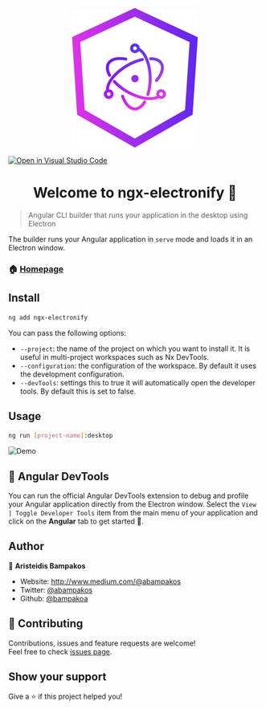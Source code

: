 <p align="center">
  <img src="https://github.com/bampakoa/ngx-electronify/blob/master/logo.png?raw=true" alt="Ngx-electronify" />
</p>

[![Open in Visual Studio Code](https://open.vscode.dev/badges/open-in-vscode.svg)](https://open.vscode.dev/bampakoa/ngx-electronify)

<h1 align="center">Welcome to ngx-electronify 👋</h1>

> Angular CLI builder that runs your application in the desktop using Electron

The builder runs your Angular application in `serve` mode and loads it in an Electron window.

### 🏠 [Homepage](https://github.com/bampakoa/ngx-electronify)

## Install

```sh
ng add ngx-electronify
```
You can pass the following options:
* `--project`: the name of the project on which you want to install it. It is useful in multi-project workspaces such as Nx DevTools.
* `--configuration`: the configuration of the workspace. By default it uses the development configuration.
* `--devTools`: settings this to true it will automatically open the developer tools. By default this is set to false.

## Usage

```sh
ng run [project-name]:desktop
```

 <img src="https://github.com/bampakoa/ngx-electronify/blob/master/demo.gif?raw=true" alt="Demo" />

## 🧩 Angular DevTools

You can run the official Angular DevTools extension to debug and profile your Angular application directly from the Electron window. Select the `View | Toggle Developer Tools` item from the main menu of your application and click on the **Angular** tab to get started 🚀.

## Author

👤 **Aristeidis Bampakos**

* Website: http://www.medium.com/@abampakos
* Twitter: [@abampakos](https://twitter.com/abampakos)
* Github: [@bampakoa](https://github.com/bampakoa)

## 🤝 Contributing

Contributions, issues and feature requests are welcome!<br />Feel free to check [issues page](https://github.com/bampakoa/ngx-electronify/issues). 

## Show your support

Give a ⭐️ if this project helped you!
